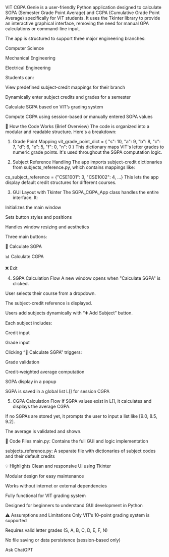 VIT CGPA Genie is a user-friendly Python application designed to calculate SGPA (Semester Grade Point Average) and CGPA (Cumulative Grade Point Average) specifically for VIT students. It uses the Tkinter library to provide an interactive graphical interface, removing the need for manual GPA calculations or command-line input.

The app is structured to support three major engineering branches:

Computer Science

Mechanical Engineering

Electrical Engineering

Students can:

View predefined subject-credit mappings for their branch

Dynamically enter subject credits and grades for a semester

Calculate SGPA based on VIT’s grading system

Compute CGPA using session-based or manually entered SGPA values

🔧 How the Code Works (Brief Overview)
The code is organized into a modular and readable structure. Here's a breakdown:

1. Grade Point Mapping
vit_grade_point_dict = {
    "s": 10, "a": 9, "b": 8, "c": 7, "d": 6, "e": 5, "f": 0, "n": 0
}
This dictionary maps VIT's letter grades to numeric grade points. It's used throughout the SGPA computation logic.

2. Subject Reference Handling
The app imports subject-credit dictionaries from subjects_reference.py, which contains mappings like:

cs_subject_reference = {"CSE1001": 3, "CSE1002": 4, ...}
This lets the app display default credit structures for different courses.

3. GUI Layout with Tkinter
The SGPA_CGPA_App class handles the entire interface. It:

Initializes the main window

Sets button styles and positions

Handles window resizing and aesthetics

Three main buttons:

📘 Calculate SGPA

📊 Calculate CGPA

❌ Exit

4. SGPA Calculation Flow
A new window opens when "Calculate SGPA" is clicked.

User selects their course from a dropdown.

The subject-credit reference is displayed.

Users add subjects dynamically with “➕ Add Subject” button.

Each subject includes:

Credit input

Grade input

Clicking “📘 Calculate SGPA” triggers:

Grade validation

Credit-weighted average computation

SGPA display in a popup

SGPA is saved in a global list L[] for session CGPA

5. CGPA Calculation Flow
If SGPA values exist in L[], it calculates and displays the average CGPA.

If no SGPAs are stored yet, it prompts the user to input a list like [9.0, 8.5, 9.2].

The average is validated and shown.

📁 Code Files
main.py: Contains the full GUI and logic implementation

subjects_reference.py: A separate file with dictionaries of subject codes and their default credits

💡 Highlights
Clean and responsive UI using Tkinter

Modular design for easy maintenance

Works without internet or external dependencies

Fully functional for VIT grading system

Designed for beginners to understand GUI development in Python

⚠️ Assumptions and Limitations
Only VIT’s 10-point grading system is supported

Requires valid letter grades (S, A, B, C, D, E, F, N)

No file saving or data persistence (session-based only)










Ask ChatGPT
